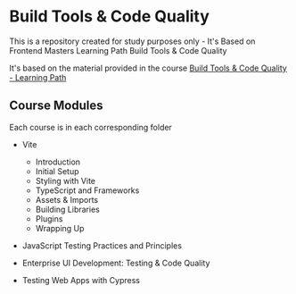 # Build Tools & Code Quality

This is a repository created for study purposes only - It's Based on Frontend Masters Learning Path Build Tools &amp; Code Quality

It's based on the material provided in the course [Build Tools & Code Quality - Learning Path](https://frontendmasters.com/learn/build-tools/)

## Course Modules

Each course is in each corresponding folder

- Vite
  - Introduction
  - Initial Setup
  - Styling with Vite
  - TypeScript and Frameworks
  - Assets & Imports
  - Building Libraries
  - Plugins
  - Wrapping Up
- JavaScript Testing Practices and Principles

- Enterprise UI Development: Testing & Code Quality
- Testing Web Apps with Cypress
